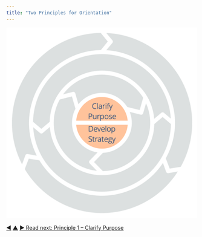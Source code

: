 ```yaml
---
title: "Two Principles for Orientation"
---
```




![Two Principles for Orientation: Clarify Purpose – Develop Strategy](img/csf/csf-light-orientation.png)



<div class="bottom-nav">
<a href="ten-principles.html" title="Back to: Ten Principles for Evolving Teams and Organizations">◀</a> <a href="csf.html" title="Up: A Common Sense Framework for Organizations and Teams">▲</a> <a href="clarify-purpose.html" title="Read next: Principle 1 – Clarify Purpose">▶ Read next: Principle 1 – Clarify Purpose</a>
</div>


<script type="text/javascript">
Mousetrap.bind('g n', function() {
    window.location.href = 'clarify-purpose.html';
    return false;
});
</script>

